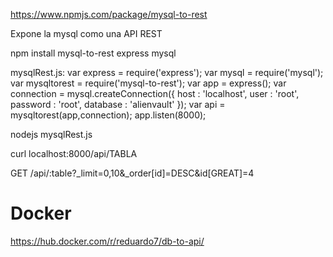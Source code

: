 https://www.npmjs.com/package/mysql-to-rest

Expone la mysql como una API REST


npm install mysql-to-rest express mysql

mysqlRest.js:
var express = require('express');
var mysql = require('mysql');
var mysqltorest  = require('mysql-to-rest');
var app = express();
var connection = mysql.createConnection({
  host     : 'localhost',
  user     : 'root',
  password : 'root',
  database : 'alienvault'
});
var api = mysqltorest(app,connection);
app.listen(8000);

nodejs mysqlRest.js

curl localhost:8000/api/TABLA

GET /api/:table?_limit=0,10&_order[id]=DESC&id[GREAT]=4



# Docker
https://hub.docker.com/r/reduardo7/db-to-api/
